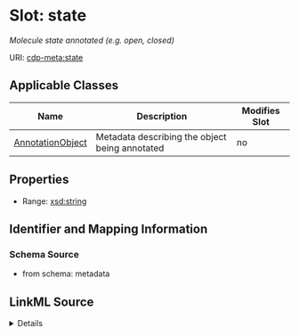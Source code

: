 

# Slot: state


_Molecule state annotated (e.g. open, closed)_



URI: [cdp-meta:state](metadatastate)



<!-- no inheritance hierarchy -->





## Applicable Classes

| Name | Description | Modifies Slot |
| --- | --- | --- |
| [AnnotationObject](AnnotationObject.md) | Metadata describing the object being annotated |  no  |







## Properties

* Range: [xsd:string](http://www.w3.org/2001/XMLSchema#string)





## Identifier and Mapping Information







### Schema Source


* from schema: metadata




## LinkML Source

<details>
```yaml
name: state
description: Molecule state annotated (e.g. open, closed)
from_schema: metadata
exact_mappings:
- cdp-common:annotation_object_state
rank: 1000
alias: state
owner: AnnotationObject
domain_of:
- AnnotationObject
range: string
inlined: true
inlined_as_list: true

```
</details>